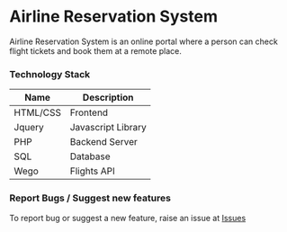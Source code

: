 # Airline Reservation System

Airline Reservation System is an online portal where a person can check flight tickets and book them at a remote place.

### Technology Stack

| Name | Description |
| ------ | ------ |
| HTML/CSS | Frontend |
| Jquery | Javascript Library|
| PHP | Backend Server |
| SQL | Database |
| Wego | Flights API |

### Report Bugs / Suggest new features
To report bug or suggest a new feature, raise an issue at [Issues](https://github.com/paras-aggarwal/Airline-Reservation/issues)
